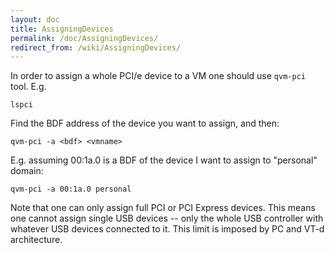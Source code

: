 ```yaml
---
layout: doc
title: AssigningDevices
permalink: /doc/AssigningDevices/
redirect_from: /wiki/AssigningDevices/
---
```


In order to assign a whole PCI/e device to a VM one should use ```qvm-pci``` tool. E.g.

```
lspci
```

Find the BDF address of the device you want to assign, and then:

```
qvm-pci -a <bdf> <vmname>
```

E.g. assuming 00:1a.0 is a BDF of the device I want to assign to "personal" domain:

```
qvm-pci -a 00:1a.0 personal
```

Note that one can only assign full PCI or PCI Express devices. This means one cannot assign single USB devices -- only the whole USB controller with whatever USB devices connected to it. This limit is imposed by PC and VT-d architecture.

